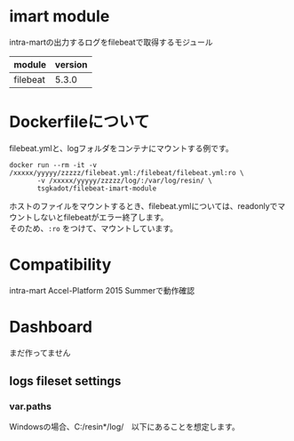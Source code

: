 # imart module

intra-martの出力するログをfilebeatで取得するモジュール

| module | version |
|-------|----------|
| filebeat | 5.3.0 |


# Dockerfileについて

filebeat.ymlと、logフォルダをコンテナにマウントする例です。

```
docker run --rm -it -v /xxxxx/yyyyy/zzzzz/filebeat.yml:/filebeat/filebeat.yml:ro \
       -v /xxxxx/yyyyy/zzzzz/log/:/var/log/resin/ \
       tsgkadot/filebeat-imart-module
```

ホストのファイルをマウントするとき、filebeat.ymlについては、readonlyでマウントしないとfilebeatがエラー終了します。  
そのため、`:ro` をつけて、マウントしています。


# Compatibility

intra-mart Accel-Platform 2015 Summerで動作確認

# Dashboard

まだ作ってません

## logs fileset settings

### var.paths

Windowsの場合、C:/resin*/log/　以下にあることを想定します。


